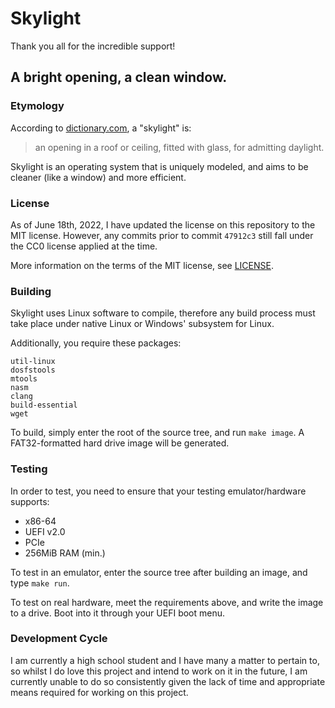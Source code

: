 # Skylight
Thank you all for the incredible support!
## A bright opening, a clean window.

### **Etymology**
According to [dictionary.com](https://www.dictionary.com/browse/skylight#), a "skylight" is:
> an opening in a roof or ceiling, fitted with glass, for admitting daylight.

Skylight is an operating system that is uniquely modeled, and aims to be cleaner (like a window) and more efficient.

### **License**
As of June 18th, 2022, I have updated the license on this repository to the MIT license. However, any commits prior to commit `47912c3` still fall under the CC0 license applied at the time.

More information on the terms of the MIT license, see [LICENSE](LICENSE).

### **Building**
Skylight uses Linux software to compile, therefore any build process must take place under native Linux or Windows' subsystem for Linux.

Additionally, you require these packages:
```
util-linux 
dosfstools 
mtools 
nasm 
clang 
build-essential 
wget
```

To build, simply enter the root of the source tree, and run `make image`. A FAT32-formatted hard drive image will be generated.

### Testing
In order to test, you need to ensure that your testing emulator/hardware supports:
 - x86-64
 - UEFI v2.0
 - PCIe
 - 256MiB RAM (min.)

To test in an emulator, enter the source tree after building an image, and type `make run`.

To test on real hardware, meet the requirements above, and write the image to a drive.
Boot into it through your UEFI boot menu.

### Development Cycle
I am currently a high school student and I have many a matter to pertain to, so whilst I do love this project and intend to work on it in the future, I am currently unable to do so consistently given the lack of time and appropriate means required for working on this project.
